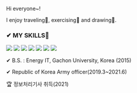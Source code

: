 Hi everyone~!

I enjoy traveling🚀, exercising🏃 and drawing🎨.
                                                              
### ✔ MY SKILLS💪<br>
<img src="https://img.shields.io/badge/C-A8B9CC?style=flat-square&logo=C&logoColor=white"/></a> <img src="https://img.shields.io/badge/JAVA-007396?style=flat-square&logo=JAVA&logoColor=white"/></a> <img src="https://img.shields.io/badge/Python-3766AB?style=flat-square&logo=Python&logoColor=white"/></a> <img src="https://img.shields.io/badge/MySQL-4479A1?style=flat-square&logo=MySQL&logoColor=white"/></a> <img src="https://img.shields.io/badge/HTML5-E34F26?style=flat-square&logo=HTML5&logoColor=white"/></a> <img src="https://img.shields.io/badge/css-1572B6?style=flat-square&logo=css3&logoColor=white"/></a> <img src="https://img.shields.io/badge/JavaScript-F7DF1E?style=flat-square&logo=javascript&logoColor=white"></a>

✔ B.S. : Energy IT, Gachon University, Korea (2015)

✔ Republic of Korea Army officer(2019.3~2021.6)

🏆 정보처리기사 취득(2021)
